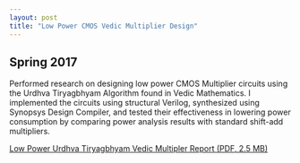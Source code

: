 ```yaml
---
layout: post
title: "Low Power CMOS Vedic Multiplier Design"
---
```

## Spring 2017

Performed research on designing low power CMOS Multiplier circuits using the Urdhva Tiryagbhyam Algorithm found in Vedic Mathematics. I implemented the circuits using structural Verilog, synthesized using Synopsys Design Compiler, and tested their effectiveness in lowering power consumption by comparing power analysis results with standard shift-add multipliers. 

[Low Power Urdhva Tiryagbhyam Vedic Multipler Report (PDF, 2.5 MB)](https://zackfravel.github.io/assets/pdf/vedic.pdf)  

